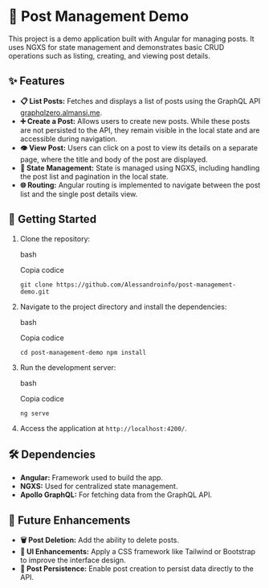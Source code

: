 📮 Post Management Demo
=======================

This project is a demo application built with Angular for managing posts. It uses NGXS for state management and demonstrates basic CRUD operations such as listing, creating, and viewing post details.

✨ Features
----------

-   **📋 List Posts:** Fetches and displays a list of posts using the GraphQL API [graphqlzero.almansi.me](https://graphqlzero.almansi.me/).
-   **➕ Create a Post:** Allows users to create new posts. While these posts are not persisted to the API, they remain visible in the local state and are accessible during navigation.
-   **👁️ View Post:** Users can click on a post to view its details on a separate page, where the title and body of the post are displayed.
-   **💾 State Management:** State is managed using NGXS, including handling the post list and pagination in the local state.
-   **🌐 Routing:** Angular routing is implemented to navigate between the post list and the single post details view.

🚀 Getting Started
------------------

1.  Clone the repository:

    bash

    Copia codice

    `git clone https://github.com/Alessandroinfo/post-management-demo.git`

2.  Navigate to the project directory and install the dependencies:

    bash

    Copia codice

    `cd post-management-demo
    npm install`

3.  Run the development server:

    bash

    Copia codice

    `ng serve`

4.  Access the application at `http://localhost:4200/`.

🛠️ Dependencies
----------------

-   **Angular:** Framework used to build the app.
-   **NGXS:** Used for centralized state management.
-   **Apollo GraphQL:** For fetching data from the GraphQL API.

📌 Future Enhancements
----------------------

-   **🗑️ Post Deletion:** Add the ability to delete posts.
-   **🎨 UI Enhancements:** Apply a CSS framework like Tailwind or Bootstrap to improve the interface design.
-   **📡 Post Persistence:** Enable post creation to persist data directly to the API.
